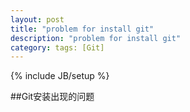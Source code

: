 ```yaml
---
layout: post
title: "problem for install git"
description: "problem for install git"
category: tags: [Git]
---
```

{% include JB/setup %}

##Git安装出现的问题
